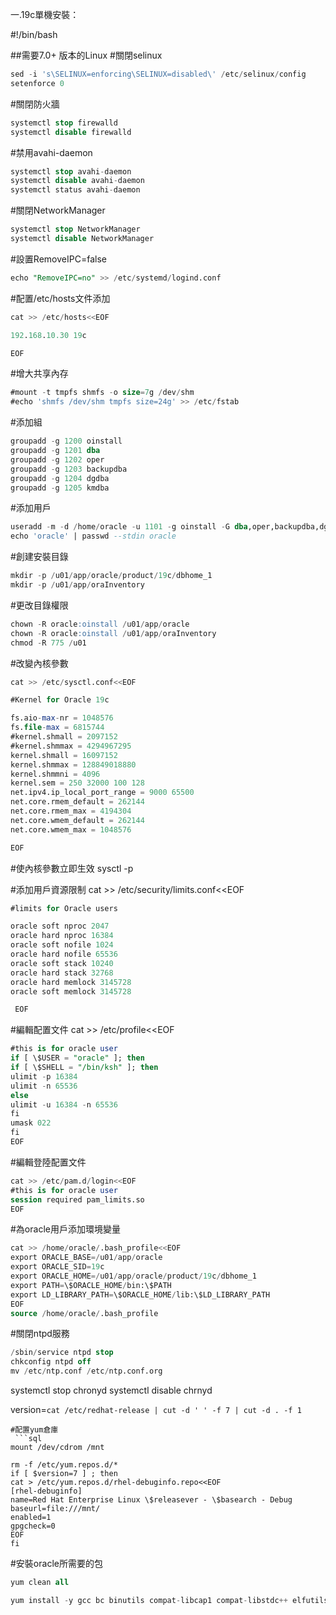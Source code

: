 一.19c單機安裝：

#!/bin/bash

##需要7.0+ 版本的Linux
#關閉selinux
```sql
sed -i 's\SELINUX=enforcing\SELINUX=disabled\' /etc/selinux/config
setenforce 0
```
#關閉防火牆
```sql
systemctl stop firewalld
systemctl disable firewalld
```
#禁用avahi-daemon
```sql
systemctl stop avahi-daemon
systemctl disable avahi-daemon
systemctl status avahi-daemon
```
#關閉NetworkManager
```sql
systemctl stop NetworkManager
systemctl disable NetworkManager
```

#設置RemoveIPC=false
```sql
echo "RemoveIPC=no" >> /etc/systemd/logind.conf
```

#配置/etc/hosts文件添加
```sql
cat >> /etc/hosts<<EOF

192.168.10.30 19c

EOF
```
#增大共享內存
```sql
#mount -t tmpfs shmfs -o size=7g /dev/shm
#echo 'shmfs /dev/shm tmpfs size=24g' >> /etc/fstab
```

#添加組
```sql
groupadd -g 1200 oinstall
groupadd -g 1201 dba
groupadd -g 1202 oper
groupadd -g 1203 backupdba
groupadd -g 1204 dgdba
groupadd -g 1205 kmdba
```

#添加用戶
```sql
useradd -m -d /home/oracle -u 1101 -g oinstall -G dba,oper,backupdba,dgdba,kmdba oracle
echo 'oracle' | passwd --stdin oracle
```

#創建安裝目錄
```sql
mkdir -p /u01/app/oracle/product/19c/dbhome_1
mkdir -p /u01/app/oraInventory
```
#更改目錄權限
```sql
chown -R oracle:oinstall /u01/app/oracle
chown -R oracle:oinstall /u01/app/oraInventory
chmod -R 775 /u01
```
#改變內核參數
```sql
cat >> /etc/sysctl.conf<<EOF

#Kernel for Oracle 19c

fs.aio-max-nr = 1048576
fs.file-max = 6815744
#kernel.shmall = 2097152
#kernel.shmmax = 4294967295
kernel.shmall = 16097152
kernel.shmmax = 128849018880
kernel.shmmni = 4096
kernel.sem = 250 32000 100 128
net.ipv4.ip_local_port_range = 9000 65500
net.core.rmem_default = 262144
net.core.rmem_max = 4194304
net.core.wmem_default = 262144
net.core.wmem_max = 1048576

EOF
```
#使內核參數立即生效
sysctl -p

#添加用戶資源限制
cat >> /etc/security/limits.conf<<EOF
```sql
#limits for Oracle users

oracle soft nproc 2047
oracle hard nproc 16384
oracle soft nofile 1024
oracle hard nofile 65536
oracle soft stack 10240
oracle hard stack 32768
oracle hard memlock 3145728
oracle soft memlock 3145728

 EOF
```
#編輯配置文件
cat >> /etc/profile<<EOF
```sql
#this is for oracle user
if [ \$USER = "oracle" ]; then
if [ \$SHELL = "/bin/ksh" ]; then
ulimit -p 16384
ulimit -n 65536
else
ulimit -u 16384 -n 65536
fi
umask 022
fi
EOF

```
#編輯登陸配置文件
  ```sql
cat >> /etc/pam.d/login<<EOF
#this is for oracle user
session required pam_limits.so
EOF
```

#為oracle用戶添加環境變量
  ```sql
cat >> /home/oracle/.bash_profile<<EOF
export ORACLE_BASE=/u01/app/oracle
export ORACLE_SID=19c
export ORACLE_HOME=/u01/app/oracle/product/19c/dbhome_1
export PATH=\$ORACLE_HOME/bin:\$PATH
export LD_LIBRARY_PATH=\$ORACLE_HOME/lib:\$LD_LIBRARY_PATH
EOF
source /home/oracle/.bash_profile
```
#關閉ntpd服務
```sql
/sbin/service ntpd stop
chkconfig ntpd off
mv /etc/ntp.conf /etc/ntp.conf.org
```
systemctl stop chronyd
systemctl disable chrnyd

version=`cat /etc/redhat-release | cut -d ' ' -f 7 | cut -d . -f 1`
```
#配置yum倉庫
 ```sql
mount /dev/cdrom /mnt

rm -f /etc/yum.repos.d/*
if [ $version=7 ] ; then
cat > /etc/yum.repos.d/rhel-debuginfo.repo<<EOF
[rhel-debuginfo]
name=Red Hat Enterprise Linux \$releasever - \$basearch - Debug
baseurl=file:///mnt/
enabled=1
gpgcheck=0
EOF
fi
```

#安裝oracle所需要的包
  ```sql
yum clean all

yum install -y gcc bc binutils compat-libcap1 compat-libstdc++ elfutils-libelf elfutils-libelf-devel fontconfig-devel glibc glibc-devel ksh libaio libaio-devel libX11 libXau libXi libXtst libXrender libXrender-devel libgcc libstdc++ libstdc++-devel libxcb make net-tools nfs-utils python python-configshell python-rtslib python-six targetcli smartmontools sysstat
  ```

